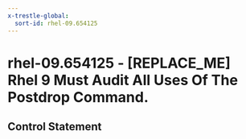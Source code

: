 ```yaml
---
x-trestle-global:
  sort-id: rhel-09.654125
---
```


# rhel-09.654125 - \[REPLACE_ME\] Rhel 9 Must Audit All Uses Of The Postdrop Command.

## Control Statement
